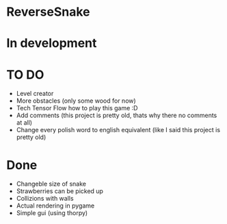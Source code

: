 # ReverseSnake
# In development

# TO DO 
- Level creator
- More obstacles (only some wood for now)
- Tech Tensor Flow how to play this game :D
- Add comments (this project is pretty old, thats why there no comments at all)
- Change every polish word to english equivalent (like I said this project is pretty old)

# Done 
- Changeble size of snake
- Strawberries can be picked up
- Collizions with walls 
- Actual rendering in pygame
- Simple gui (using thorpy)
